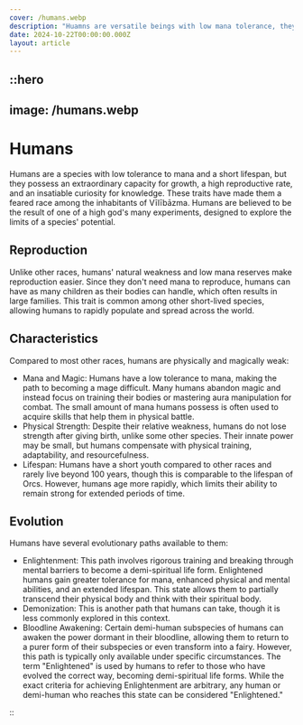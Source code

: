 ```yaml
---
cover: /humans.webp
description: "Huamns are versatile beings with low mana tolerance, they wield diverse weapons and magic, often thriving through a strong pack mentality and adaptability."
date: 2024-10-22T00:00:00.000Z
layout: article
---
```


## ::hero

## image: /humans.webp

# Humans

Humans are a species with low tolerance to mana and a short lifespan, but they possess an extraordinary capacity for growth, a high reproductive rate, and an insatiable curiosity for knowledge. These traits have made them a feared race among the inhabitants of Vīlībāzma. Humans are believed to be the result of one of a high god's many experiments, designed to explore the limits of a species' potential.

## Reproduction

Unlike other races, humans' natural weakness and low mana reserves make reproduction easier. Since they don't need mana to reproduce, humans can have as many children as their bodies can handle, which often results in large families. This trait is common among other short-lived species, allowing humans to rapidly populate and spread across the world.

## Characteristics

Compared to most other races, humans are physically and magically weak:

- Mana and Magic: Humans have a low tolerance to mana, making the path to becoming a mage difficult. Many humans abandon magic and instead focus on training their bodies or mastering aura manipulation for combat. The small amount of mana humans possess is often used to acquire skills that help them in physical battle.
- Physical Strength: Despite their relative weakness, humans do not lose strength after giving birth, unlike some other species. Their innate power may be small, but humans compensate with physical training, adaptability, and resourcefulness.
- Lifespan: Humans have a short youth compared to other races and rarely live beyond 100 years, though this is comparable to the lifespan of Orcs. However, humans age more rapidly, which limits their ability to remain strong for extended periods of time.

## Evolution

Humans have several evolutionary paths available to them:

- Enlightenment: This path involves rigorous training and breaking through mental barriers to become a demi-spiritual life form. Enlightened humans gain greater tolerance for mana, enhanced physical and mental abilities, and an extended lifespan. This state allows them to partially transcend their physical body and think with their spiritual body.
- Demonization: This is another path that humans can take, though it is less commonly explored in this context.
- Bloodline Awakening: Certain demi-human subspecies of humans can awaken the power dormant in their bloodline, allowing them to return to a purer form of their subspecies or even transform into a fairy. However, this path is typically only available under specific circumstances.
  The term "Enlightened" is used by humans to refer to those who have evolved the correct way, becoming demi-spiritual life forms. While the exact criteria for achieving Enlightenment are arbitrary, any human or demi-human who reaches this state can be considered "Enlightened."

::
